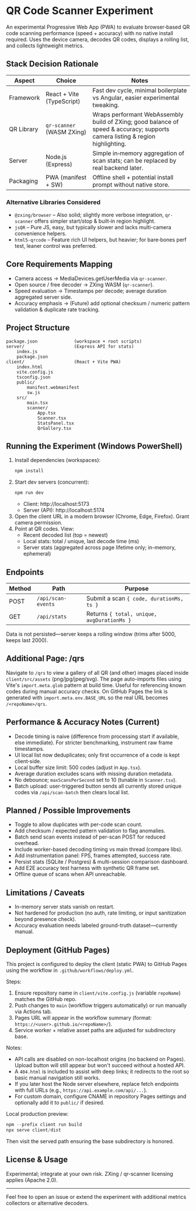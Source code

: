 # QR Code Scanner Experiment

An experimental Progressive Web App (PWA) to evaluate browser‑based QR code scanning performance (speed + accuracy) with no native install required. Uses the device camera, decodes QR codes, displays a rolling list, and collects lightweight metrics.

## Stack Decision Rationale
| Aspect | Choice | Notes |
| ------ | ------ | ----- |
| Framework | React + Vite (TypeScript) | Fast dev cycle, minimal boilerplate vs Angular, easier experimental tweaking. |
| QR Library | `qr-scanner` (WASM ZXing) | Wraps performant WebAssembly build of ZXing; good balance of speed & accuracy; supports camera listing & region highlighting. |
| Server | Node.js (Express) | Simple in‑memory aggregation of scan stats; can be replaced by real backend later. |
| Packaging | PWA (manifest + SW) | Offline shell + potential install prompt without native store. |

### Alternative Libraries Considered
- `@zxing/browser` – Also solid; slightly more verbose integration, `qr-scanner` offers simpler start/stop & built‑in region highlight.
- `jsQR` – Pure JS, easy, but typically slower and lacks multi-camera convenience helpers.
- `html5-qrcode` – Feature rich UI helpers, but heavier; for bare‑bones perf test, leaner control was preferred.

## Core Requirements Mapping
- Camera access → MediaDevices.getUserMedia via `qr-scanner`.
- Open source / free decoder → ZXing WASM (`qr-scanner`).
- Speed evaluation → Timestamps per decode; average duration aggregated server side.
- Accuracy emphasis → (Future) add optional checksum / numeric pattern validation & duplicate rate tracking.

## Project Structure
```
package.json              (workspace + root scripts)
server/                   (Express API for stats)
	index.js
	package.json
client/                   (React + Vite PWA)
	index.html
	vite.config.js
	tsconfig.json
	public/
		manifest.webmanifest
		sw.js
	src/
		main.tsx
		scanner/
			App.tsx
			Scanner.tsx
			StatsPanel.tsx
			QrGallery.tsx
```

## Running the Experiment (Windows PowerShell)
1. Install dependencies (workspaces):
	 ```powershell
	 npm install
	 ```
2. Start dev servers (concurrent):
	 ```powershell
	 npm run dev
	 ```
	 - Client: http://localhost:5173
	 - Server (API): http://localhost:5174
3. Open the client URL in a modern browser (Chrome, Edge, Firefox). Grant camera permission.
4. Point at QR codes. View:
	 - Recent decoded list (top = newest)
	 - Local stats: total / unique, last decode time (ms)
	 - Server stats (aggregated across page lifetime only; in-memory, ephemeral)

## Endpoints
| Method | Path | Purpose |
| ------ | ---- | ------- |
| POST | `/api/scan-events` | Submit a scan `{ code, durationMs, ts }` |
| GET | `/api/stats` | Returns `{ total, unique, avgDurationMs }` |

Data is not persisted—server keeps a rolling window (trims after 5000, keeps last 2000).

## Additional Page: /qrs
Navigate to `/qrs` to view a gallery of all QR (and other) images placed inside `client/src/assets` (png/jpg/jpeg/svg). The page auto-imports files using Vite's `import.meta.glob` pattern at build time. Useful for referencing known codes during manual accuracy checks.
On GitHub Pages the link is generated with `import.meta.env.BASE_URL` so the real URL becomes `/<repoName>/qrs`.

## Performance & Accuracy Notes (Current)
- Decode timing is naive (difference from processing start if available, else immediate). For stricter benchmarking, instrument raw frame timestamps.
- UI local list now deduplicates; only first occurrence of a code is kept client‑side.
- Local buffer size limit: 500 codes (adjust in `App.tsx`).
- Average duration excludes scans with missing duration metadata.
- No debounce; `maxScansPerSecond` set to 10 (tunable in `Scanner.tsx`).
- Batch upload: user-triggered button sends all currently stored unique codes via `/api/scan-batch` then clears local list.

## Planned / Possible Improvements
- Toggle to allow duplicates with per-code scan count.
- Add checksum / expected pattern validation to flag anomalies.
- Batch send scan events instead of per-scan POST for reduced overhead.
- Include worker-based decoding timing vs main thread (compare libs).
- Add instrumentation panel: FPS, frames attempted, success rate.
- Persist stats (SQLite / Postgres) & multi-session comparison dashboard.
- Add E2E accuracy test harness with synthetic QR frame set.
- Offline queue of scans when API unreachable.

## Limitations / Caveats
- In-memory server stats vanish on restart.
- Not hardened for production (no auth, rate limiting, or input sanitization beyond presence check).
- Accuracy evaluation needs labeled ground-truth dataset—currently manual.

## Deployment (GitHub Pages)
This project is configured to deploy the client (static PWA) to GitHub Pages using the workflow in `.github/workflows/deploy.yml`.

Steps:
1. Ensure repository name in `client/vite.config.js` (variable `repoName`) matches the GitHub repo.
2. Push changes to `main` (workflow triggers automatically) or run manually via Actions tab.
3. Pages URL will appear in the workflow summary (format: `https://<user>.github.io/<repoName>/`).
4. Service worker + relative asset paths are adjusted for subdirectory base.

Notes:
- API calls are disabled on non-localhost origins (no backend on Pages). Upload button will still appear but won't succeed without a hosted API.
- A `404.html` is included to assist with deep links; it redirects to the root so basic manual navigation still works.
- If you later host the Node server elsewhere, replace fetch endpoints with full URLs (e.g., `https://api.example.com/api/...`).
- For custom domain, configure CNAME in repository Pages settings and optionally add it to `public/` if desired.

Local production preview:
```powershell
npm --prefix client run build
npx serve client/dist
```
Then visit the served path ensuring the base subdirectory is honored.

## License & Usage
Experimental; integrate at your own risk. ZXing / qr-scanner licensing applies (Apache 2.0).

---
Feel free to open an issue or extend the experiment with additional metrics collectors or alternative decoders.
